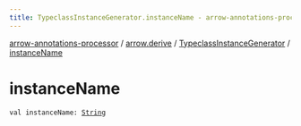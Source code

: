 ```yaml
---
title: TypeclassInstanceGenerator.instanceName - arrow-annotations-processor
---
```


[arrow-annotations-processor](../../index.html) / [arrow.derive](../index.html) / [TypeclassInstanceGenerator](index.html) / [instanceName](./instance-name.html)

# instanceName

`val instanceName: `[`String`](https://kotlinlang.org/api/latest/jvm/stdlib/kotlin/-string/index.html)